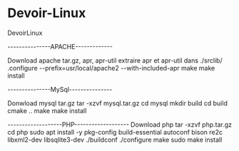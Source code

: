 # Devoir-Linux
DevoirLinux


---------------APACHE-------------

Download apache tar.gz, apr, apr-util
extraire apr et apr-util dans ./srclib/
.configure --prefix=usr/local/apache2 --with-included-apr
make
make install




---------------MySql---------------

Donwload mysql tar.gz
tar -xzvf mysql.tar.gz
cd mysql
mkdir build
cd build
cmake ..
make
make install



-------------------PHP-------------------
Download php
tar -xzvf php.tar.gz
cd php
sudo apt install -y pkg-config build-essential autoconf bison re2c \
                        libxml2-dev libsqlite3-dev
./buildconf
./configure
make
sudo make install
